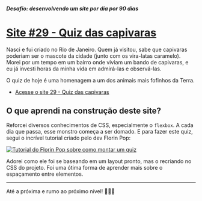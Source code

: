 ##### Desafio: desenvolvendo um site por dia por 90 dias 

# [Site #29 - Quiz das capivaras](https://www.dorlyneto.com/90sites/29-quiz)

Nasci e fui criado no Rio de Janeiro. Quem já visitou, sabe que capivaras poderiam ser o mascote da cidade (junto com os vira-latas caramelo). Morei por um tempo em um bairro onde viviam um bando de capivaras, e eu já investi horas da minha vida em admirá-las e observá-las.

O quiz de hoje é uma homenagem a um dos animais mais fofinhos da Terra.

* [Acesse o site 29 - Quiz das capivaras](https://www.dorlyneto.com/90sites/29-quiz)

## O que aprendi na construção deste site?

Reforcei diversos conhecimentos de CSS, especialmente o ```flexbox```. A cada dia que passa, esse monstro começa a ser domado. E para fazer este quiz, segui o incrível tutorial criado pelo dev Florin Pop:

[![Tutorial do Florin Pop sobre como montar um quiz](https://img.youtube.com/vi/dtKciwk_si4/maxresdefault.jpg)](https://www.youtube.com/watch?v=dtKciwk_si4)

Adorei como ele foi se baseando em um layout pronto, mas o recriando no CSS do projeto. Foi uma ótima forma de aprender mais sobre o espaçamento entre elementos.

---

Até a próxima e rumo ao próximo nível! 🚀🚀🚀



